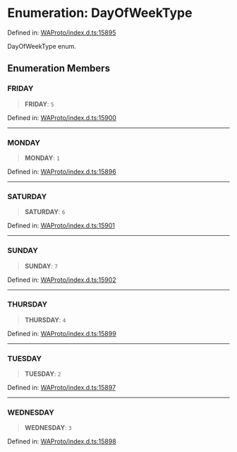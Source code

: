 # Enumeration: DayOfWeekType

Defined in: [WAProto/index.d.ts:15895](https://github.com/Fokusdotid/Baileys/blob/982cc5b3c62bfc7b56d2f8f8427b6c1a2dda856f/WAProto/index.d.ts#L15895)

DayOfWeekType enum.

## Enumeration Members

### FRIDAY

> **FRIDAY**: `5`

Defined in: [WAProto/index.d.ts:15900](https://github.com/Fokusdotid/Baileys/blob/982cc5b3c62bfc7b56d2f8f8427b6c1a2dda856f/WAProto/index.d.ts#L15900)

***

### MONDAY

> **MONDAY**: `1`

Defined in: [WAProto/index.d.ts:15896](https://github.com/Fokusdotid/Baileys/blob/982cc5b3c62bfc7b56d2f8f8427b6c1a2dda856f/WAProto/index.d.ts#L15896)

***

### SATURDAY

> **SATURDAY**: `6`

Defined in: [WAProto/index.d.ts:15901](https://github.com/Fokusdotid/Baileys/blob/982cc5b3c62bfc7b56d2f8f8427b6c1a2dda856f/WAProto/index.d.ts#L15901)

***

### SUNDAY

> **SUNDAY**: `7`

Defined in: [WAProto/index.d.ts:15902](https://github.com/Fokusdotid/Baileys/blob/982cc5b3c62bfc7b56d2f8f8427b6c1a2dda856f/WAProto/index.d.ts#L15902)

***

### THURSDAY

> **THURSDAY**: `4`

Defined in: [WAProto/index.d.ts:15899](https://github.com/Fokusdotid/Baileys/blob/982cc5b3c62bfc7b56d2f8f8427b6c1a2dda856f/WAProto/index.d.ts#L15899)

***

### TUESDAY

> **TUESDAY**: `2`

Defined in: [WAProto/index.d.ts:15897](https://github.com/Fokusdotid/Baileys/blob/982cc5b3c62bfc7b56d2f8f8427b6c1a2dda856f/WAProto/index.d.ts#L15897)

***

### WEDNESDAY

> **WEDNESDAY**: `3`

Defined in: [WAProto/index.d.ts:15898](https://github.com/Fokusdotid/Baileys/blob/982cc5b3c62bfc7b56d2f8f8427b6c1a2dda856f/WAProto/index.d.ts#L15898)
